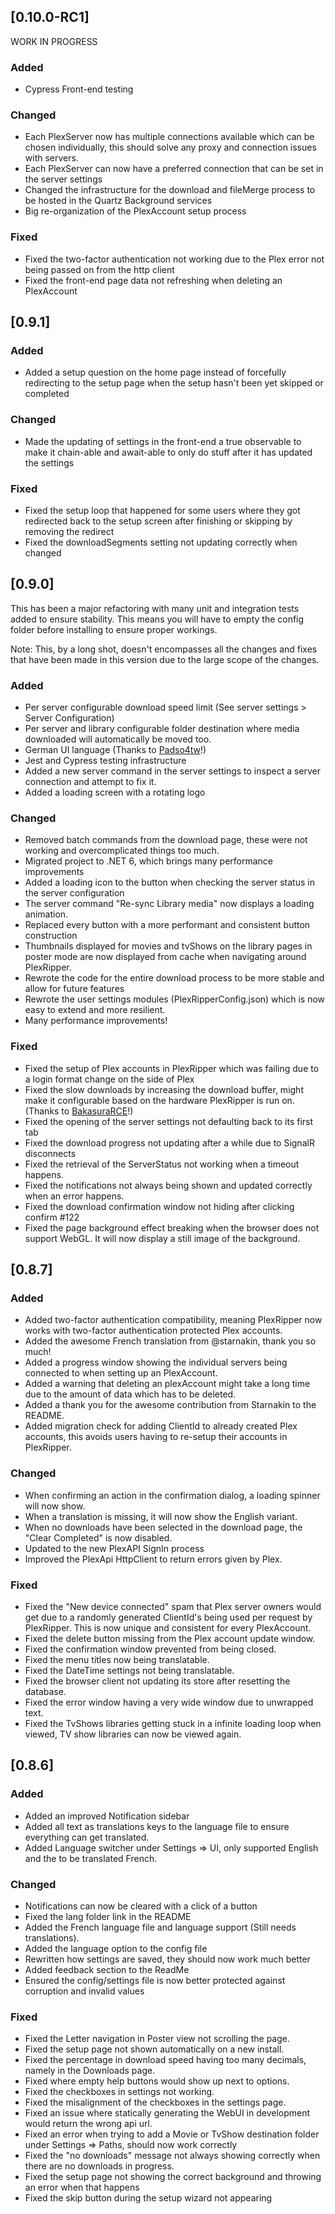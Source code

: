 ## [0.10.0-RC1]

WORK IN PROGRESS

### Added
 - Cypress Front-end testing

### Changed
 - Each PlexServer now has multiple connections available which can be chosen individually, this should solve any proxy and connection issues with servers.
 - Each PlexServer can now have a preferred connection that can be set in the server settings 
 - Changed the infrastructure for the download and fileMerge process to be hosted in the Quartz Background services
 - Big re-organization of the PlexAccount setup process

### Fixed
 - Fixed the two-factor authentication not working due to the Plex error not being passed on from the http client
 - Fixed the front-end page data not refreshing when deleting an PlexAccount

## [0.9.1]

### Added
 - Added a setup question on the home page instead of forcefully redirecting to the setup page when the setup hasn't been yet skipped or completed
### Changed
 - Made the updating of settings in the front-end a true observable to make it chain-able and await-able to only do stuff after it has updated the settings
### Fixed
 - Fixed the setup loop that happened for some users where they got redirected back to the setup screen after finishing or skipping by removing the redirect
 - Fixed the downloadSegments setting not updating correctly when changed

## [0.9.0]

This has been a major refactoring with many unit and integration tests added to ensure stability.
This means you will have to empty the config folder before installing to ensure proper workings.

Note: This, by a long shot, doesn't encompasses all the changes and fixes that have been made in this version due to the large scope of the changes.

### Added
 - Per server configurable download speed limit (See server settings > Server Configuration)
 - Per server and library configurable folder destination where media downloaded will automatically be moved too.
 - German UI language (Thanks to [Padso4tw](https://github.com/padso4tw)!)
 - Jest and Cypress testing infrastructure
 - Added a new server command in the server settings to inspect a server connection and attempt to fix it.
 - Added a loading screen with a rotating logo

### Changed
 - Removed batch commands from the download page, these were not working and overcomplicated things too much.
 - Migrated project to .NET 6, which brings many performance improvements
 - Added a loading icon to the button when checking the server status in the server configuration
 - The server command "Re-sync Library media" now displays a loading animation.
 - Replaced every button with a more performant and consistent button construction
 - Thumbnails displayed for movies and tvShows on the library pages in poster mode are now displayed from cache when navigating around PlexRipper. 
 - Rewrote the code for the entire download process to be more stable and allow for future features
 - Rewrote the user settings modules (PlexRipperConfig.json) which is now easy to extend and more resilient.
 - Many performance improvements!

### Fixed
 - Fixed the setup of Plex accounts in PlexRipper which was failing due to a login format change on the side of Plex
 - Fixed the slow downloads by increasing the download buffer, might make it configurable based on the hardware PlexRipper is run on. (Thanks to [BakasuraRCE](https://github.com/BakasuraRCE)!)
 - Fixed the opening of the server settings not defaulting back to its first tab
 - Fixed the download progress not updating after a while due to SignalR disconnects
 - Fixed the retrieval of the ServerStatus not working when a timeout happens.
 - Fixed the notifications not always being shown and updated correctly when an error happens.
 - Fixed the download confirmation window not hiding after clicking confirm #122
 - Fixed the page background effect breaking when the browser does not support WebGL. It will now display a still image of the background.

## [0.8.7]

### Added

- Added two-factor authentication compatibility, meaning PlexRipper now works with two-factor authentication protected Plex accounts.
- Added the awesome French translation from @starnakin, thank you so much!
- Added a progress window showing the individual servers being connected to when setting up an PlexAccount.
- Added a warning that deleting an plexAccount might take a long time due to the amount of data which has to be deleted.
- Added a thank you for the awesome contribution from Starnakin to the README.
- Added migration check for adding ClientId to already created Plex accounts, this avoids users having to re-setup their accounts in PlexRipper.

### Changed

- When confirming an action in the confirmation dialog, a loading spinner will now show.
- When a translation is missing, it will now show the English variant.
- When no downloads have been selected in the download page, the "Clear Completed" is now disabled.
- Updated to the new PlexAPI SignIn process
- Improved the PlexApi HttpClient to return errors given by Plex.

### Fixed

- Fixed the "New device connected" spam that Plex server owners would get due to a randomly generated ClientId's being used per request by PlexRipper. This is now unique and consistent for every PlexAccount.
- Fixed the delete button missing from the Plex account update window.
- Fixed the confirmation window prevented from being closed.
- Fixed the menu titles now being translatable.
- Fixed the DateTime settings not being translatable.
- Fixed the browser client not updating its store after resetting the database.
- Fixed the error window having a very wide window due to unwrapped text.
- Fixed the TvShows libraries getting stuck in a infinite loading loop when viewed, TV show libraries can now be viewed again.

## [0.8.6]

### Added

- Added an improved Notification sidebar
- Added all text as translations keys to the language file to ensure everything can get translated.
- Added Language switcher under Settings => UI, only supported English and the to be translated French.

### Changed

- Notifications can now be cleared with a click of a button
- Fixed the lang folder link in the README
- Added the French language file and language support (Still needs translations).
- Added the language option to the config file
- Rewritten how settings are saved, they should now work much better
- Added feedback section to the ReadMe
- Ensured the config/settings file is now better protected against corruption and invalid values

### Fixed

- Fixed the Letter navigation in Poster view not scrolling the page.
- Fixed the setup page not shown automatically on a new install.
- Fixed the percentage in download speed having too many decimals, namely in the Downloads page.
- Fixed where empty help buttons would show up next to options.
- Fixed the checkboxes in settings not working.
- Fixed the misalignment of the checkboxes in the settings page.
- Fixed an issue where statically generating the WebUI in development would return the wrong api url.
- Fixed an error when trying to add a Movie or TvShow destination folder under Settings => Paths, should now work correctly
- Fixed the "no downloads" message not always showing correctly when there are no downloads in progress.
- Fixed the setup page not showing the correct background and throwing an error when that happens
- Fixed the skip button during the setup wizard not appearing